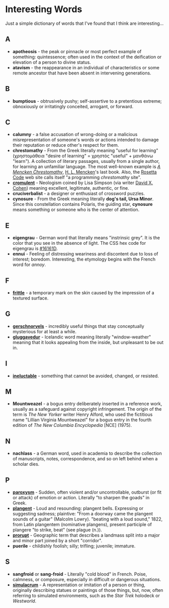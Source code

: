 Interesting Words
=================

Just a simple dictionary of words that I've found that I think are interesting...

## A
- **apotheosis** - the peak or pinnacle or most perfect example of something: quintessence; often used in the context of the deification or elevation of a person to divine status.
- **atavism** - the reappearance in an individual of characteristics or some remote ancestor that have been absent in intervening generations.

## B
- **bumptious** - obtrusively pushy; self-assertive to a pretentious extreme; obnoxiously or irritatingly conceited, arrogant, or forward.

## C
- **calumny** - a false accusation of wrong-doing or a malicious misrepresentation of someone's words or actions intended to damage their reputation or reduce other's respect for them.
- **chrestomathy** - From the Greek literally meaning "useful for learning" (χρηστομάθεια "desire of learning" = χρηστός "useful" + μανθάνω "learn"). A collection of literary passages, usually from a single author, for learning an unfamiliar language. The most well-known example is _[A Mencken Chrestomathy](https://archive.org/details/menckenchrestoma0000menc/mode/2up)_, [H. L. Mencken](https://en.wikipedia.org/wiki/H._L._Mencken)'s last book. Also, the [Rosetta Code](https://rosettacode.org/) web site calls itself "a programming _chrestomathy_ site".
- **[cromulent](https://en.wikipedia.org/wiki/Lisa_the_Iconoclast#Embiggen_and_cromulent)** - Neologism coined by Lisa Simpson (via writer [David X. Cohen](https://en.wikipedia.org/wiki/David_X._Cohen)) meaning excellent, legitimate, authentic, or fine.
- **cruciverbalist** - a designer or enthusiast of crossword puzzles.
- **cynosure** - From the Greek meaning literally **dog's tail, Ursa Minor**. Since this constellation contains Polaris, the guiding star, **cynosure** means something or someone who is the center of attention.

## E
- **eigengrau** - German word that literally means "instrinsic grey".  It is the color that you see in the absence of light.  The CSS hex code for eigengrau is [#16161D](http://www.colorhexa.com/16161d).
- **ennui** - Feeling of distressing weariness and discontent due to loss of interest; boredom. Interesting, the etymology begins with the French word for _annoy_.

## F
- **[frittle](http://frittle.sourceforge.net/)** - a temporary mark on the skin caused by the impression of a textured surface.

## G
- **[gerschnorvels](http://adamierymenko.com/docker-not-even-a-linker/)** - incredibly useful things that stay conceptually mysterious for at least a while.
- **[gluggavedur](https://www.devinsami.com/blog/things-i-learned-2019-part-3)** - Icelandic word meaning literally "window-weather" meaning that it looks appealing from the inside, but unpleasant to be out in.

## I
- **[ineluctable](https://www.farnamstreetblog.com/2011/10/innovation-starvation/)** - something that cannot be avoided, changed, or resisted.

## M
- **Mountweazel** - a bogus entry deliberately inserted in a reference work, usually as a safeguard against copyright infringement. The origin of the term is _The New Yorker_ writer Henry Alford, who used the fictitious name "Lillian Virginia Mountweazel" for a bogus entry in the fourth edition of _The New Columbia Encyclopedia_ [NCE] (1975).

## N
- **nachlass** - a German word, used in academia to describe the collection of manuscripts, notes, correspondence, and so on left behind when a scholar dies.

## P
- **[paroxysm](http://www.wesjones.com/eoh.htm)** - Sudden, often violent and/or uncontrollable, outburst (or fit or attack) of emotion or action. Literally "to sharpen the goads" in Greek.
- **[plangent](https://en.wikipedia.org/wiki/The_Martian_Chronicles)** - Loud and resounding: plangent bells. Expressing or suggesting sadness; plaintive: "From a doorway came the plangent sounds of a guitar" (Malcolm Lowry). "beating with a loud sound," 1822, from Latin plangentem (nominative plangens), present participle of plangere "to strike, beat" (see plague (n.)).
- **[prorupt](http://bigthink.com/strange-maps/595-its-always-chile-in-norway-the-five-types-of-territorial-morphology)** - Geographic term that describes a landmass split into a major and minor part joined by a short "corridor".
- **puerile** - childishly foolish; silly; trifling; juvenile; immature.

## S
- **sangfroid** or **sang-froid** - Literally "cold blood" in French. Poise, calmness, or composure, especially in difficult or dangerous situations.
- **[simulacrum](https://www.newyorker.com/culture/cultural-comment/the-growing-emptiness-of-the-star-wars-universe)** - A representation or imitation of a person or thing, originally describing statues or paintings of those things, but, now, often referring to simulated environments, such as the *Star Trek* holodeck or *Westworld*.
